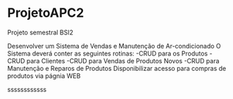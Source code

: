 # ProjetoAPC2

Projeto semestral BSI2

Desenvolver um Sistema de Vendas e Manutenção de Ar-condicionado O Sistema deverá conter as seguintes rotinas: 
-CRUD para os Produtos 
-CRUD para Clientes 
-CRUD para Vendas de Produtos Novos 
-CRUD para Manutenção e Reparos de Produtos Disponibilizar acesso para compras de produtos via págnia WEB

ssssssssssss

